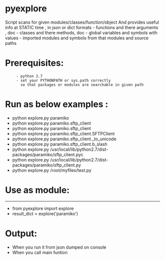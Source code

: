 

# pyexplore

Script scans for given modules/classes/function/object
And provides useful info at STATIC time , in json or dict formats
	 - functions and there arguments , doc
	 - classes and there methods, doc
         - global variables and symbols with values
         - imported modules and symbols from that modules and source paths

											
									
# Prerequisites:
         - python 2.7
         - set your PYTHONPATH or sys.path correctly 
           so that packages or modules are searchable in given path
		   
# Run as below examples :
  -  python explore.py paramiko
  -  python explore.py paramiko.sftp_client
  -  python explore.py paramiko.sftp_client
  -  python explore.py paramiko.sftp_client.SFTPClient
  -  python explore.py paramiko.sftp_client._to_unicode
  -  python explore.py paramiko.sftp_client.b_slash
  -  python explore.py /usr/local/lib/python2.7/dist-packages/paramiko/sftp_client.pyc
  -  python explore.py /usr/local/lib/python2.7/dist-packages/paramiko/sftp_client.py
  -  python explore.py /root/myfiles/test.py
   
# Use as module:
---------------------------
   - from pyexplore import explore
   - result_dict = explore('paramiko')
   
   
# Output:

   - When you run it from json dumped on console
   - When you call main funtion
